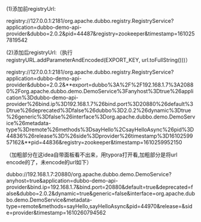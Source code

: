 
(1)添加前registryUrl:

registry://127.0.0.1:2181/org.apache.dubbo.registry.RegistryService?application=dubbo-demo-api-provider&dubbo=2.0.2&pid=44487&registry=zookeeper&timestamp=1610257819542


(2)添加后registryUrl:（执行registryURL.addParameterAndEncoded(EXPORT_KEY, url.toFullString()))）

registry://127.0.0.1:2181/org.apache.dubbo.registry.RegistryService?application=dubbo-demo-api-provider&dubbo=2.0.2&**export=dubbo%3A%2F%2F192.168.1.7%3A20880%2Forg.apache.dubbo.demo.DemoService%3Fanyhost%3Dtrue%26application%3Ddubbo-demo-api-provider%26bind.ip%3D192.168.1.7%26bind.port%3D20880%26default%3Dtrue%26deprecated%3Dfalse%26dubbo%3D2.0.2%26dynamic%3Dtrue%26generic%3Dfalse%26interface%3Dorg.apache.dubbo.demo.DemoService%26metadata-type%3Dremote%26methods%3DsayHello%2CsayHelloAsync%26pid%3D44836%26release%3D%26side%3Dprovider%26timestamp%3D1610259957162&**pid=44836&registry=zookeeper&timestamp=1610259952150

（加粗部分在这idea自带面板看不出来，用typora打开看,加粗部分是将url encode的了，未encode的url如下）

dubbo://192.168.1.7:20880/org.apache.dubbo.demo.DemoService?anyhost=true&application=dubbo-demo-api-provider&bind.ip=192.168.1.7&bind.port=20880&default=true&deprecated=false&dubbo=2.0.2&dynamic=true&generic=false&interface=org.apache.dubbo.demo.DemoService&metadata-type=remote&methods=sayHello,sayHelloAsync&pid=44970&release=&side=provider&timestamp=1610260794562